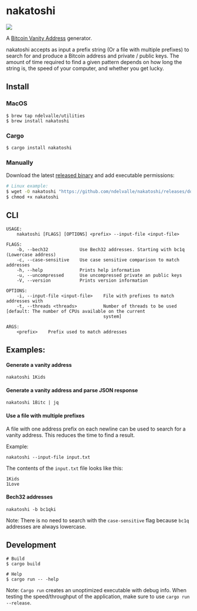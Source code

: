 # nakatoshi

[![](https://github.com/ndelvalle/nakatoshi/workflows/Rust/badge.svg)](https://github.com/ndelvalle/nakatoshi/actions?query=workflow%3ARust)

A [Bitcoin Vanity Address](https://github.com/bitcoinbook/bitcoinbook/blob/develop/ch04.asciidoc#vanity-addresses) generator.

nakatoshi accepts as input a prefix string (Or a file with multiple prefixes) to search for and produce
a Bitcoin address and private / public keys. The amount of time required to find a given pattern depends
on how long the string is, the speed of your computer, and whether you get lucky.

## Install

### MacOS

```
$ brew tap ndelvalle/utilities
$ brew install nakatoshi
```

### Cargo

```
$ cargo install nakatoshi
```

### Manually

Download the latest [released binary](https://github.com/ndelvalle/nakatoshi/releases)
and add executable permissions:

```bash
# Linux example:
$ wget -O nakatoshi "https://github.com/ndelvalle/nakatoshi/releases/download/v0.2.4/nakatoshi-linux-amd64"
$ chmod +x nakatoshi
```

## CLI

```
USAGE:
    nakatoshi [FLAGS] [OPTIONS] <prefix> --input-file <input-file>

FLAGS:
    -b, --bech32            Use Bech32 addresses. Starting with bc1q (Lowercase address)
    -c, --case-sensitive    Use case sensitive comparison to match addresses
    -h, --help              Prints help information
    -u, --uncompressed      Use uncompressed private an public keys
    -V, --version           Prints version information

OPTIONS:
    -i, --input-file <input-file>    File with prefixes to match addresses with
    -t, --threads <threads>          Number of threads to be used [default: The number of CPUs available on the current
                                     system]

ARGS:
    <prefix>    Prefix used to match addresses
```


## Examples:

#### Generate a vanity address

```shell
nakatoshi 1Kids
```

#### Generate a vanity address and parse JSON response

```shell
nakatoshi 1Bitc | jq
```

#### Use a file with multiple prefixes

A file with one address prefix on each newline can be used to search for a vanity
address. This reduces the time to find a result.

Example:

```shell
nakatoshi --input-file input.txt
```

The contents of the `input.txt` file looks like this:
```
1Kids
1Love
```

#### Bech32 addresses

```shell
nakatoshi -b bc1qki
```

Note: There is no need to search with the `case-sensitive` flag because `bc1q` addresses are
always lowercase.

## Development

```shell
# Build
$ cargo build

# Help
$ cargo run -- -help
```

Note: `Cargo run` creates an unoptimized executable with debug info. When testing
the speed/throughput of the application, make sure to use `cargo run --release`.
